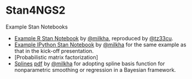 # Stan4NGS2

Example Stan Notebooks
+ [Example R Stan Notebook](Notebooks/Kick-off-Prez/) by [@milkha](https://github.com/milkha), reproduced by [@tz33cu](https://github.com/tz33cu).
+ [Example IPython Stan Notebook](https://github.com/milkha/ReproducibleResearch/blob/Main/Model.ipynb) by [@milkha](https://github.com/milkha) for the same example as that in the kick-off presentation. 
+ [Probabilistic matrix factorization]
+ [Splines](https://github.com/milkha/Splines_in_Stan) [pdf](https://github.com/milkha/Splines_in_Stan/blob/master/splines_in_stan.pdf) by [@milkha](https://github.com/milkha) for adopting spline basis function for nonparametric smoothing or regression in a Bayesian framework. 

